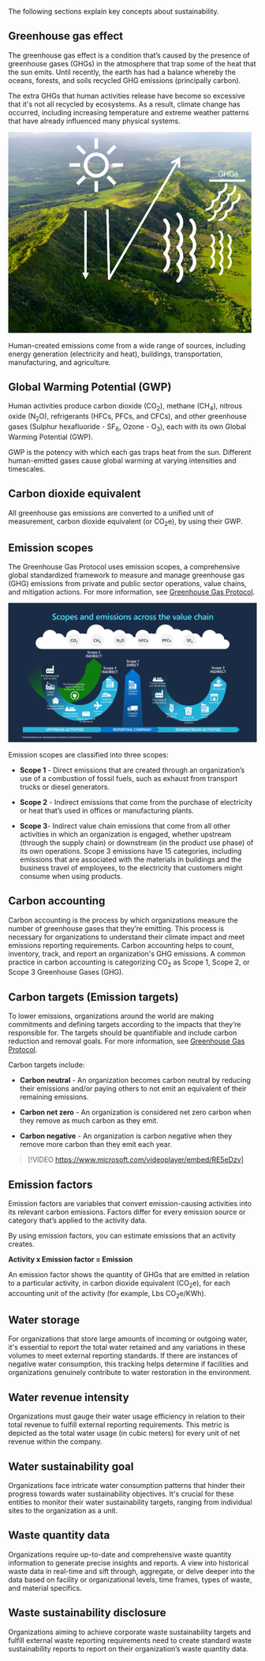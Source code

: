 The following sections explain key concepts about sustainability.

## Greenhouse gas effect

The greenhouse gas effect is a condition that’s caused by the presence of greenhouse gases (GHGs) in the atmosphere that trap some of the heat that the sun emits. Until recently, the earth has had a balance whereby the oceans, forests, and soils recycled GHG emissions (principally carbon).

The extra GHGs that human activities release have become so excessive that it's not all recycled by ecosystems. As a result, climate change has occurred, including increasing temperature and extreme weather patterns that have already influenced many physical systems.

[![Diagram showing greenhouse gases trapping the heat from the sun.](../media/greenhouse-gases.png)](../media/greenhouse-gases.png#lightbox)

Human-created emissions come from a wide range of sources, including energy generation (electricity and heat), buildings, transportation, manufacturing, and agriculture.

## Global Warming Potential (GWP)

Human activities produce carbon dioxide (CO<sub>2</sub>), methane (CH<sub>4</sub>), nitrous oxide (N<sub>2</sub>O), refrigerants (HFCs, PFCs, and CFCs), and other greenhouse gases (Sulphur hexafluoride - SF<sub>6</sub>, Ozone - O<sub>3</sub>), each with its own Global Warming Potential (GWP).

GWP is the potency with which each gas traps heat from the sun. Different human-emitted gases cause global warming at varying intensities and timescales.

## Carbon dioxide equivalent

All greenhouse gas emissions are converted to a unified unit of measurement, carbon dioxide equivalent (or CO<sub>2</sub>e), by using their GWP.

## Emission scopes

The Greenhouse Gas Protocol uses emission scopes, a comprehensive global standardized framework to measure and manage greenhouse gas (GHG) emissions from private and public sector operations, value chains, and mitigation actions. For more information, see [Greenhouse Gas Protocol](https://ghgprotocol.org/?azure-portal=true).

[![Diagram showing scope 1, 2, and 3 and emissions across the value chain.](../media/scope-emission.png)](../media/scope-emission.png#lightbox)

Emission scopes are classified into three scopes:

- **Scope 1** - Direct emissions that are created through an organization’s use of a combustion of fossil fuels, such as exhaust from transport trucks or diesel generators.

- **Scope 2** - Indirect emissions that come from the purchase of electricity or heat that’s used in offices or manufacturing plants.

- **Scope 3**- Indirect value chain emissions that come from all other activities in which an organization is engaged, whether upstream (through the supply chain) or downstream (in the product use phase) of its own operations. Scope 3 emissions have 15 categories, including emissions that are associated with the materials in buildings and the business travel of employees, to the electricity that customers might consume when using products.

## Carbon accounting

Carbon accounting is the process by which organizations measure the number of greenhouse gases that they’re emitting. This process is necessary for organizations to understand their climate impact and meet emissions reporting requirements. Carbon accounting helps to count, inventory, track, and report an organization's GHG emissions. A common practice in carbon accounting is categorizing CO<sub>2</sub> as Scope 1, Scope 2, or Scope 3 Greenhouse Gases (GHG).

## Carbon targets (Emission targets)

To lower emissions, organizations around the world are making commitments and defining targets according to the impacts that they’re responsible for. The targets should be quantifiable and include carbon reduction and removal goals. For more information, see [Greenhouse Gas Protocol](https://ghgprotocol.org/?azure-portal=true).

Carbon targets include:

- **Carbon neutral** - An organization becomes carbon neutral by reducing their emissions and/or paying others to not emit an equivalent of their remaining emissions.

- **Carbon net zero** - An organization is considered net zero carbon when they remove as much carbon as they emit.

- **Carbon negative** - An organization is carbon negative when they remove more carbon than they emit each year.

> [!VIDEO https://www.microsoft.com/videoplayer/embed/RE5eDzv]

## Emission factors

Emission factors are variables that convert emission-causing activities into its relevant carbon emissions. Factors differ for every emission source or category that’s applied to the activity data.

By using emission factors, you can estimate emissions that an activity creates.

**Activity x Emission factor = Emission**

An emission factor shows the quantity of GHGs that are emitted in relation to a particular activity, in carbon dioxide equivalent (CO<sub>2</sub>e), for each accounting unit of the activity (for example, Lbs CO<sub>2</sub>e/KWh).

## Water storage

For organizations that store large amounts of incoming or outgoing water, it's essential to report the total water retained and any variations in these volumes to meet external reporting standards. If there are instances of negative water consumption, this tracking helps determine if facilities and organizations genuinely contribute to water restoration in the environment.

## Water revenue intensity

Organizations must gauge their water usage efficiency in relation to their total revenue to fulfill external reporting requirements. This metric is depicted as the total water usage (in cubic meters) for every unit of net revenue within the company.

## Water sustainability goal

Organizations face intricate water consumption patterns that hinder their progress towards water sustainability objectives. It's crucial for these entities to monitor their water sustainability targets, ranging from individual sites to the organization as a unit.

## Waste quantity data

Organizations require up-to-date and comprehensive waste quantity information to generate precise insights and reports. A view into historical waste data in real-time and sift through, aggregate, or delve deeper into the data based on facility or organizational levels, time frames, types of waste, and material specifics.

## Waste sustainability disclosure

Organizations aiming to achieve corporate waste sustainability targets and fulfill external waste reporting requirements need to create standard waste sustainability reports to report on their organization’s waste quantity data.
